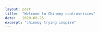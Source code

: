 ```yaml
---
layout: post
title:  "Welcome to Chinmoy controversies"
date:   2020-06-25
excerpt: "chinmoy trying inspire"
---
```

